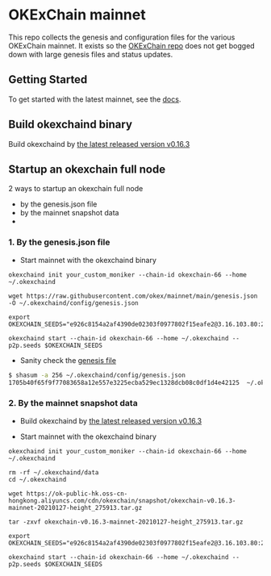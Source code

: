 # OKExChain mainnet

This repo collects the genesis and configuration files for the various OKExChain
mainnet. It exists so the [OKExChain repo](https://github.com/okex/okexchain)
does not get bogged down with large genesis files and status updates.

## Getting Started

To get started with the latest mainnet, see the
[docs](https://okexchain-docs.readthedocs.io/en/latest/getting-start/join-okexchain-mainnet.html).

## Build okexchaind binary
Build okexchaind by [the latest released version v0.16.3](https://github.com/okex/okexchain/releases/tag/v0.16.3)

## Startup an okexchain full node
2 ways to startup an okexchain full node 
- by the genesis.json file
- by the mainnet snapshot data
- 
### 1. By the genesis.json file

- Start mainnet with the okexchaind binary
```
okexchaind init your_custom_moniker --chain-id okexchain-66 --home ~/.okexchaind

wget https://raw.githubusercontent.com/okex/mainnet/main/genesis.json -O ~/.okexchaind/config/genesis.json

export OKEXCHAIN_SEEDS="e926c8154a2af4390de02303f0977802f15eafe2@3.16.103.80:26656,7fa5b1d1f1e48659fa750b6aec702418a0e75f13@35.177.8.240:26656,c8f32b793871b56a11d94336d9ce6472f893524b@18.167.16.85:26656"

okexchaind start --chain-id okexchain-66 --home ~/.okexchaind --p2p.seeds $OKEXCHAIN_SEEDS
```

- Sanity check the [genesis file](https://raw.githubusercontent.com/okex/mainnet/main/genesis.json)

```bash
$ shasum -a 256 ~/.okexchaind/config/genesis.json
1705b40f65f9f77083658a12e557e3225ecba529ec1328dcb08c0df1d4e42125  ~/.okexchaind/config/genesis.json
```

### 2. By the mainnet snapshot data
- Build okexchaind by [the latest released version v0.16.3](https://github.com/okex/okexchain/releases/tag/v0.16.3)

- Start mainnet with the okexchaind binary
```
okexchaind init your_custom_moniker --chain-id okexchain-66 --home ~/.okexchaind

rm -rf ~/.okexchaind/data
cd ~/.okexchaind

wget https://ok-public-hk.oss-cn-hongkong.aliyuncs.com/cdn/okexchain/snapshot/okexchain-v0.16.3-mainnet-20210127-height_275913.tar.gz

tar -zxvf okexchain-v0.16.3-mainnet-20210127-height_275913.tar.gz

export OKEXCHAIN_SEEDS="e926c8154a2af4390de02303f0977802f15eafe2@3.16.103.80:26656,7fa5b1d1f1e48659fa750b6aec702418a0e75f13@35.177.8.240:26656,c8f32b793871b56a11d94336d9ce6472f893524b@18.167.16.85:26656"

okexchaind start --chain-id okexchain-66 --home ~/.okexchaind --p2p.seeds $OKEXCHAIN_SEEDS
```
